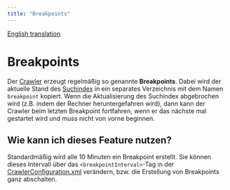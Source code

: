 ```yaml
---
title: "Breakpoints"
---
```


[English translation](/en/features/breakpoint/)

Breakpoints
===========

Der [Crawler](/de/components/crawler/) erzeugt regelmäßig so genannte **Breakpoints**. Dabei wird der aktuelle Stand des [Suchindex](/de/components/search_index/) in ein separates Verzeichnis mit dem Namen `breakpoint` kopiert. Wenn die Aktualisierung des Suchindex abgebrochen wird (z.B. indem der Rechner heruntergefahren wird), dann kann der Crawler beim letzten Breakpoint fortfahren, wenn er das nächste mal gestartet wird und muss nicht von vorne beginnen.


Wie kann ich dieses Feature nutzen?
-----------------------------------

Standardmäßig wird alle 10 Minuten ein Breakpoint erstellt. Sie können dieses Intervall über das `<breakpointInterval>`-Tag in der [CrawlerConfiguration.xml](/en/config/crawlerconfiguration_xml/) verändern, bzw. die Erstellung von Breakpoints ganz abschalten.
